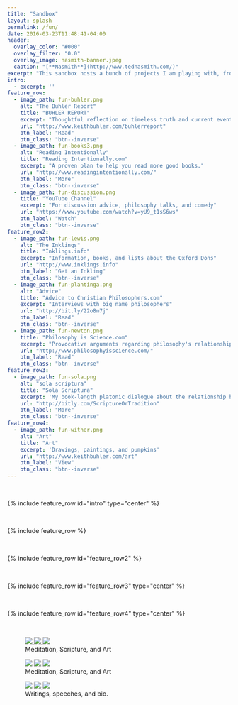 ```yaml
---
title: "Sandbox"
layout: splash
permalink: /fun/
date: 2016-03-23T11:48:41-04:00
header:
  overlay_color: "#000"
  overlay_filter: "0.0"
  overlay_image: nasmith-banner.jpeg
  caption: "[**Nasmith**](http://www.tednasmith.com/)"
excerpt: "This sandbox hosts a bunch of projects I am playing with, from sketch to complete. Thanks for visiting"
intro: 
  - excerpt: ''
feature_row:
  - image_path: fun-buhler.png
    alt: "The Buhler Report"
    title: "BUHLER REPORT"
    excerpt: "Thoughtful reflection on timeless truth and current events."
    url: "http://www.keithbuhler.com/buhlerreport"
    btn_label: "Read"
    btn_class: "btn--inverse"
  - image_path: fun-books3.png
    alt: "Reading Intentionally"
    title: "Reading Intentionally.com"
    excerpt: "A proven plan to help you read more good books."
    url: "http://www.readingintentionally.com/"
    btn_label: "More"
    btn_class: "btn--inverse"
  - image_path: fun-discussion.png
    title: "YouTube Channel"
    excerpt: "For discussion advice, philosophy talks, and comedy"
    url: "https://www.youtube.com/watch?v=yU9_t1sS6ws"
    btn_label: "Watch"
    btn_class: "btn--inverse"
feature_row2:
  - image_path: fun-lewis.png
    alt: "The Inklings"
    title: "Inklings.info"
    excerpt: "Information, books, and lists about the Oxford Dons"
    url: "http://www.inklings.info"
    btn_label: "Get an Inkling"
    btn_class: "btn--inverse"
  - image_path: fun-plantinga.png
    alt: "Advice"
    title: "Advice to Christian Philosophers.com"
    excerpt: "Interviews with big name philosophers"
    url: "http://bit.ly/22o8m7j"
    btn_label: "Read"
    btn_class: "btn--inverse"
  - image_path: fun-newton.png
    title: "Philosophy is Science.com"
    excerpt: "Provocative arguments regarding philosophy's relationship to other natural and formal sciences"
    url: "http://www.philosophyisscience.com/"
    btn_label: "Read"
    btn_class: "btn--inverse"
feature_row3:
  - image_path: fun-sola.png
    alt: "sola scriptura"
    title: "Sola Scriptura"
    excerpt: 'My book-length platonic dialogue about the relationship between Scripture, tradition, and philosophy.'
    url: "http://bitly.com/ScriptureOrTradition"
    btn_label: "More"
    btn_class: "btn--inverse"
feature_row4:
  - image_path: fun-wither.png
    alt: "Art"
    title: "Art"
    excerpt: 'Drawings, paintings, and pumpkins'
    url: "http://www.keithbuhler.com/art"
    btn_label: "View"
    btn_class: "btn--inverse"
---
```


<br>

{% include feature_row id="intro" type="center" %}

<br>

{% include feature_row %}

<br>

{% include feature_row id="feature_row2"  %}

<br>

{% include feature_row id="feature_row3" type="center" %}

<br>

{% include feature_row id="feature_row4" type="center" %}

<br>
<figure class="third">
    <a href="http://www.keithbuhler.com/meditation"><img src="/images/fun-meditation.jpg"> </a>
    <a href="http://bitly.com/ScriptureOrTradition"><img src="/images/fun-sola.jpg"> </a>
    <a href="http://www.keithbuhler.com/art"><img src="/images/fun-withersmall.jpg"> </a>
    <figcaption> Meditation, Scripture, and Art </figcaption>
</figure>

<figure class="third">
    <a href="https://github.com/keithbuhler/keithbuhler.github.io/"><img src="https://cdn0.iconfinder.com/data/icons/octicons/1024/mark-github-256.png"></a>
    <a href="http://www.keithbuhler.com/philosophyportal"><img src="/images/fun-wither.png"> </a>
    <a href="http://www.keithbuhler.com/art"><img src="/images/fun-wither.png"> </a>
    <figcaption> Meditation, Scripture, and Art </figcaption>
</figure>



<figure class="third">
    <a href="http://www.keithbuhler.com/writings"><img src="/images/writing-notebook.jpg"></a>
    <a href="http://www.keithbuhler.com/speaking"> <img src="/images/keithbuhler-teaching.jpg"> </a>
    <a href="http://www.keithbuhler.com/bio"> <img src="/images/keithbuhler-bw-small.png"> </a>
    <figcaption> Writings, speeches, and bio.</figcaption>
</figure>

